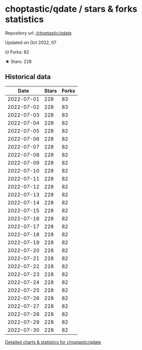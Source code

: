 # choptastic/qdate / stars & forks statistics

Repository url: [/choptastic/qdate](https://github.com/choptastic/qdate)

Updated on Oct 2022, 07

☋ Forks: 82

★ Stars: 228

## Historical data
| Date | Stars | Forks |
|------|-------|-------|
| 2022-07-01 | 228 | 83 | 
| 2022-07-02 | 228 | 83 | 
| 2022-07-03 | 228 | 83 | 
| 2022-07-04 | 228 | 82 | 
| 2022-07-05 | 228 | 82 | 
| 2022-07-06 | 228 | 82 | 
| 2022-07-07 | 228 | 82 | 
| 2022-07-08 | 228 | 82 | 
| 2022-07-09 | 228 | 82 | 
| 2022-07-10 | 228 | 82 | 
| 2022-07-11 | 228 | 82 | 
| 2022-07-12 | 228 | 82 | 
| 2022-07-13 | 228 | 82 | 
| 2022-07-14 | 228 | 82 | 
| 2022-07-15 | 228 | 82 | 
| 2022-07-16 | 228 | 82 | 
| 2022-07-17 | 228 | 82 | 
| 2022-07-18 | 228 | 82 | 
| 2022-07-19 | 228 | 82 | 
| 2022-07-20 | 228 | 82 | 
| 2022-07-21 | 228 | 82 | 
| 2022-07-22 | 228 | 82 | 
| 2022-07-23 | 228 | 82 | 
| 2022-07-24 | 228 | 82 | 
| 2022-07-25 | 228 | 82 | 
| 2022-07-26 | 228 | 82 | 
| 2022-07-27 | 228 | 82 | 
| 2022-07-28 | 228 | 82 | 
| 2022-07-29 | 228 | 82 | 
| 2022-07-30 | 228 | 82 | 


[Detailed charts & statistics for choptastic/qdate](https://reviewgithub.com/rep/choptastic/qdate)
